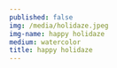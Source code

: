 ```yaml
---
published: false
img: /media/holidaze.jpeg
img-name: happy holidaze
medium: watercolor
title: happy holidaze
---
```

